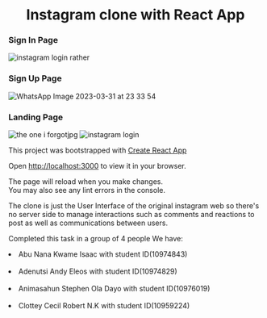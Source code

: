 <h1 align="center">Instagram clone with React App</h1>
<h3>Sign In Page</h3>

![instagram login rather](https://user-images.githubusercontent.com/102770998/229228478-37a7f3d5-f703-466c-98f5-f5efc240ff77.jpg) 

<h3>Sign Up Page</h3>

![WhatsApp Image 2023-03-31 at 23 33 54](https://user-images.githubusercontent.com/102770998/229251180-55dd3818-5daa-4b09-981d-e723478d4532.jpg) 

<h3>Landing Page</h3>

![the one i forgotjpg](https://user-images.githubusercontent.com/102770998/229238629-03643bed-7f93-45ab-aa5a-4aa7d8fb7776.jpg)
![instagram login](https://user-images.githubusercontent.com/102770998/229228575-e2111835-c1d7-4535-afaf-762bbf82a448.jpg)


This project was bootstrapped with [Create React App](https://github.com/facebook/create-react-app)

Open [http://localhost:3000](http://localhost:3000) to view it in your browser.

The page will reload when you make changes.\
You may also see any lint errors in the console.

The clone is just the User Interface of the original instagram web so there's no server side to manage interactions such as comments and reactions to post as well as communications between users. 

Completed this task in a group of 4 people
We have: <br>
<li> Abu Nana Kwame Isaac with student ID(10974843)</li> <br>
<li>Adenutsi Andy Eleos with student ID(10974829)</li> <br>
<li>Animasahun Stephen Ola Dayo with student ID(10976019)</li> <br>
<li>Clottey Cecil Robert N.K with student ID(10959224)</li>

